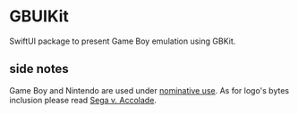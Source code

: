 # GBUIKit

SwiftUI package to present Game Boy emulation using GBKit.

## side notes

Game Boy and Nintendo are used under [nominative use](https://en.wikipedia.org/wiki/Nominative_use). As for logo's bytes inclusion please read [Sega v. Accolade](https://en.wikipedia.org/wiki/Sega_v._Accolade).